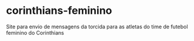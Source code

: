 # corinthians-feminino
Site para envio de mensagens da torcida para as atletas do time de futebol feminino do Corinthians
